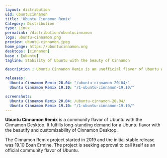 ```yaml
---
layout: distribution
uid: ubuntucinnamon
title: 'Ubuntu Cinnamon Remix'
Category: Distribution
type: Linux
permalink: /distribution/ubuntucinnamon
logo: ubuntu-cinnamon.png
preview: ubuntu-cinnamon.jpeg
home_page: https://ubuntucinnamon.org
desktops: [cinnamon]
base : [ubuntu]
tagline: Stability of Ubuntu with the beauty of Cinnamon

description : Ubuntu Cinnamon Remix is an unofficial flavor of Ubuntu with the Cinnamon Desktop environment. It is aims to deliver the stability and strengths of Ubuntu along with the Cinnamon Desktop.

releases:
  Ubuntu Cinnamon Remix 20.04: "/ubuntu-cinnamon-20.04/"
  Ubuntu Cinnamon Remix 19.10: "/1-ubuntu-cinnamon-19.10/"

screenshots:
  Ubuntu Cinnamon Remix 20.04: /ubuntu-cinnamon-20.04/
  Ubuntu Cinnamon Remix 19.10: "/1-ubuntu-cinnamon-19.10/"
---
```


**Ubuntu Cinnamon Remix** is a community flavor of Ubuntu with the Cinnamon Desktop. It fulfills long-standing demand for a Ubuntu flavor with the beautify and customizability of Cinnamon Desktop.

The Cinnamon Remix project started in 2019 and the initial stable release was 19.10 Eoan Ermine. The project is seeking approval to call itself as an official community flavor of Ubuntu.